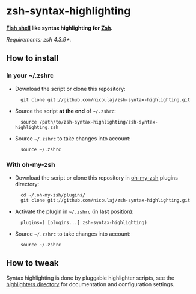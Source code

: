 zsh-syntax-highlighting
=======================

**[Fish shell](http://www.fishshell.com) like syntax highlighting for [Zsh](http://www.zsh.org).**

*Requirements: zsh 4.3.9+.*


How to install
--------------

### In your ~/.zshrc

* Download the script or clone this repository:

        git clone git://github.com/nicoulaj/zsh-syntax-highlighting.git

* Source the script **at the end** of `~/.zshrc`:

        source /path/to/zsh-syntax-highlighting/zsh-syntax-highlighting.zsh

* Source `~/.zshrc`  to take changes into account:

        source ~/.zshrc


### With oh-my-zsh

* Download the script or clone this repository in [oh-my-zsh](http://github.com/robbyrussell/oh-my-zsh) plugins directory:

        cd ~/.oh-my-zsh/plugins/
        git clone git://github.com/nicoulaj/zsh-syntax-highlighting.git

* Activate the plugin in `~/.zshrc` (in **last** position):

        plugins=( [plugins...] zsh-syntax-highlighting)

* Source `~/.zshrc`  to take changes into account:
    
        source ~/.zshrc


How to tweak
------------

Syntax highlighting is done by pluggable highlighter scripts, see the [highlighters directory](zsh-syntax-highlighting/tree/master/highlighters)
for documentation and configuration settings.
